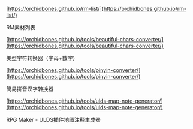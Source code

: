 [https://orchidbones.github.io/rm-list/](https://orchidbones.github.io/rm-list/)

RM素材列表

[https://orchidbones.github.io/tools/beautiful-chars-converter/](https://orchidbones.github.io/tools/beautiful-chars-converter/)

美型字符转换器（字母+数字）

[https://orchidbones.github.io/tools/pinyin-converter/](https://orchidbones.github.io/tools/pinyin-converter/)

简易拼音汉字转换器

[https://orchidbones.github.io/tools/ulds-map-note-generator/](https://orchidbones.github.io/tools/ulds-map-note-generator/)

RPG Maker - ULDS插件地图注释生成器
